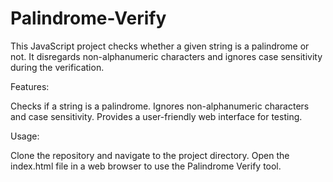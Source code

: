 # Palindrome-Verify
This JavaScript project checks whether a given string is a palindrome or not. It disregards non-alphanumeric characters and ignores case sensitivity during the verification.

Features:

Checks if a string is a palindrome.
Ignores non-alphanumeric characters and case sensitivity.
Provides a user-friendly web interface for testing.

Usage:

Clone the repository and navigate to the project directory.
Open the index.html file in a web browser to use the Palindrome Verify tool.
